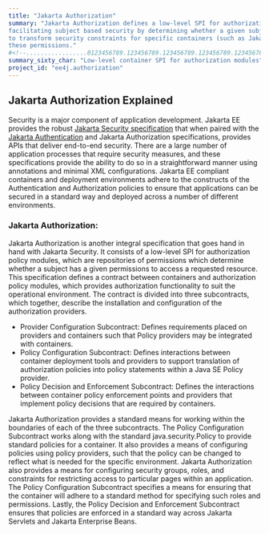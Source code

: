 ```yaml
---
title: "Jakarta Authorization"
summary: "Jakarta Authorization defines a low-level SPI for authorization modules, which are repositories of permissions 
facilitating subject based security by determining whether a given subject has a given permission, and algorithms
to transform security constraints for specific containers (such as Jakarta Servlet or Jakarta Enterprise Beans) into 
these permissions."
#<!--.................0123456789.123456789.123456789.123456789.123456789.123456789-->
summary_sixty_char: "Low-level container SPI for authorization modules"
project_id: "ee4j.authorization"
---
```


## Jakarta Authorization Explained

Security is a major component of application development. Jakarta EE provides
the robust [Jakarta Security specification](/specifications/security/) 
that when paired with the [Jakarta Authentication](/specifications/authentication/) 
and Jakarta Authorization specifications, provides APIs that deliver end-to-end
security. There are a large number of application processes that require
security measures, and these specifications provide the ability to do so in a
straightforward manner using annotations and minimal XML configurations.
Jakarta EE compliant containers and deployment environments adhere to the
constructs of the Authentication and Authorization policies to ensure that
applications can be secured in a standard way and deployed across a number of
different environments.

### Jakarta Authorization:

Jakarta Authorization is another integral specification that goes hand in hand
with Jakarta Security. It consists of a low-level SPI for authorization policy
modules, which are repositories of permissions which determine whether a
subject has a given permissions to access a requested resource. This
specification defines a contract between containers and authorization policy
modules, which provides authorization functionality to suit the operational
environment. The contract is divided into three subcontracts, which together,
describe the installation and configuration of the authorization providers.

- Provider Configuration Subcontract: Defines requirements placed on providers
  and containers such that Policy providers may be integrated with containers.
- Policy Configuration Subcontract: Defines interactions between container
  deployment tools and providers to support translation of authorization
  policies into policy statements within a Java SE Policy provider.
- Policy Decision and Enforcement Subcontract: Defines the interactions between
  container policy enforcement points and providers that implement policy
  decisions that are required by containers.

Jakarta Authorization provides a standard means for working within the
boundaries of each of the three subcontracts.  The Policy Configuration
Subcontract works along with the standard java.security.Policy to provide
standard policies for a container. It also provides a means of configuring
policies using policy providers, such that the policy can be changed to reflect
what is needed for the specific environment. Jakarta Authorization also
provides a means for configuring security groups, roles, and constraints for
restricting access to particular pages within an application. The Policy
Configuration Subcontract specifies a means for ensuring that the container
will adhere to a standard method for specifying such roles and permissions.
Lastly, the Policy Decision and Enforcement Subcontract ensures that policies
are enforced in a standard way across Jakarta Servlets and Jakarta Enterprise
Beans.


